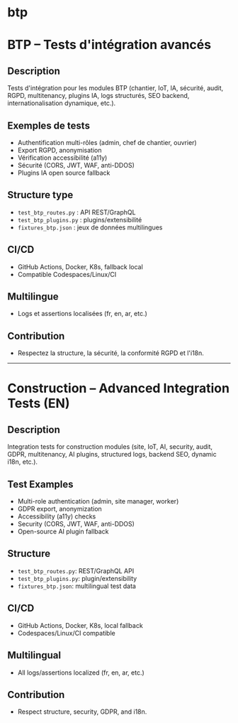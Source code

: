 # btp

# BTP – Tests d'intégration avancés

## Description
Tests d'intégration pour les modules BTP (chantier, IoT, IA, sécurité, audit, RGPD, multitenancy, plugins IA, logs structurés, SEO backend, internationalisation dynamique, etc.).

## Exemples de tests
- Authentification multi-rôles (admin, chef de chantier, ouvrier)
- Export RGPD, anonymisation
- Vérification accessibilité (a11y)
- Sécurité (CORS, JWT, WAF, anti-DDOS)
- Plugins IA open source fallback

## Structure type
- `test_btp_routes.py` : API REST/GraphQL
- `test_btp_plugins.py` : plugins/extensibilité
- `fixtures_btp.json` : jeux de données multilingues

## CI/CD
- GitHub Actions, Docker, K8s, fallback local
- Compatible Codespaces/Linux/CI

## Multilingue
- Logs et assertions localisées (fr, en, ar, etc.)

## Contribution
- Respectez la structure, la sécurité, la conformité RGPD et l'i18n.

---

# Construction – Advanced Integration Tests (EN)

## Description
Integration tests for construction modules (site, IoT, AI, security, audit, GDPR, multitenancy, AI plugins, structured logs, backend SEO, dynamic i18n, etc.).

## Test Examples
- Multi-role authentication (admin, site manager, worker)
- GDPR export, anonymization
- Accessibility (a11y) checks
- Security (CORS, JWT, WAF, anti-DDOS)
- Open-source AI plugin fallback

## Structure
- `test_btp_routes.py`: REST/GraphQL API
- `test_btp_plugins.py`: plugin/extensibility
- `fixtures_btp.json`: multilingual test data

## CI/CD
- GitHub Actions, Docker, K8s, local fallback
- Codespaces/Linux/CI compatible

## Multilingual
- All logs/assertions localized (fr, en, ar, etc.)

## Contribution
- Respect structure, security, GDPR, and i18n.
